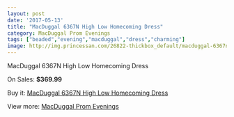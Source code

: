 ```yaml
---
layout: post
date: '2017-05-13'
title: "MacDuggal 6367N High Low Homecoming Dress"
category: MacDuggal Prom Evenings
tags: ["beaded","evening","macduggal","dress","charming"]
image: http://img.princessan.com/26822-thickbox_default/macduggal-6367n-high-low-homecoming-dress.jpg
---
```

MacDuggal 6367N High Low Homecoming Dress

On Sales: **$369.99**
<a href="https://www.princessan.com/en/12280-macduggal-6367n-high-low-homecoming-dress.html"><amp-img layout="responsive" width="600" height="600" src="//img.princessan.com/26822-thickbox_default/macduggal-6367n-high-low-homecoming-dress.jpg" alt="MacDuggal 6367N High Low Homecoming Dress 0" /></a>

Buy it: [MacDuggal 6367N High Low Homecoming Dress](https://www.princessan.com/en/12280-macduggal-6367n-high-low-homecoming-dress.html "MacDuggal 6367N High Low Homecoming Dress")

View more: [MacDuggal Prom Evenings](https://www.princessan.com/en/87- "MacDuggal Prom Evenings")